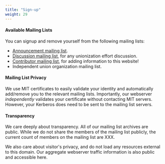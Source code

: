 ```yaml
---
title: "Sign-up"
weight: 29
---
```


#### Available Mailing Lists
You can signup and remove yourself from the following mailing lists:
- [Announcement mailing list](http://mailman.mit.edu/mailman/listinfo/unionization-discuss).
- [Discussion mailing list](http://mailman.mit.edu/mailman/listinfo/uenotformit-announce), for any unionization effort discussion.
- [Contributor mailing list](http://mailman.mit.edu/mailman/listinfo/uenotformit-contributors), for adding information to this website!
- Independent union organization mailing list.

####  Mailing List Privacy
We use MIT certificates to easily validate your identity and automatically add/remove you to the relevant mailing lists.
Importantly, our webserver *independently* validates your certificate without contacting MIT servers. However, your Kerberos
does need to be sent to the mailing list servers.

#### Transparency

We care deeply about transparency. All of our mailing list archives are public.
While we do not share the members of the mailing list publicly, the current count of  members on the mailing list are XXX.

We also care about visitor's privacy, and do not load any resources external to this domain. Our aggregate webserver traffic information is also public and accessible here.
